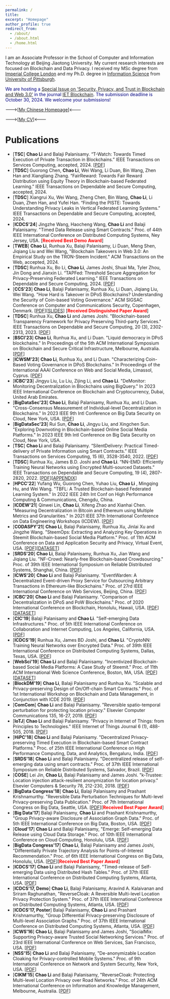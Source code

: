 ```yaml
---
permalink: /
title: 
excerpt: "Homepage"
author_profile: true
redirect_from: 
  - /about/
  - /about.html
  - /home.html
---
```


I am an Associate Professor in the School of Computer and Information Technology at Beijing Jiaotong University. My current research interests are focused on Blockchain and Data Privacy. I received my MSc degree from [Imperial College London](https://www.imperial.ac.uk/) and my Ph.D. degree in [Information Science](http://sci.pitt.edu/) from [University of Pittsburgh](https://www.pitt.edu/).

<span style="color:navy;">We are hosting a [Special Issue on 'Security, Privacy, and Trust in Blockchain and Web 3.0'](https://ietresearch.onlinelibrary.wiley.com/pb-assets/assets/26341573/Special%20Issues/IET_CFP_BC_SPTBW-1699613739477.pdf) in the journal [IET Blockchain](https://ietresearch.onlinelibrary.wiley.com/journal/26341573). The submission deadline is October 30, 2024. We welcome your submissions!</span>

--->[[My Chinese Homepage](http://faculty.bjtu.edu.cn/9363/)]<---

--->[[My CV](https://archerlclclc.github.io/files/Resume_for_Chao_Li.pdf)]<---

Publications
======
* [**TSC**] **Chao Li** and Balaji Palanisamy. “T-Watch: Towards Timed Execution of Private Transaction in Blockchains.” IEEE Transactions on Services Computing, accepted, 2024. [[PDF](https://arxiv.org/pdf/2405.08268.pdf)]
* [**TDSC**] Guorong Chen, **Chao Li**, Wei Wang, Li Duan, Bin Wang, Zhen Han and Xiangliang Zhang. “FairReward: Towards Fair Reward Distribution using Equity Theory in Blockchain-based Federated Learning.” IEEE Transactions on Dependable and Secure Computing, accepted, 2024.
* [**TDSC**] Xiangrui Xu, Wei Wang, Zheng Chen, Bin Wang, **Chao Li**, Li Duan, Zhen Han, and Yufei Han. “Finding the PISTE: Towards Understanding Privacy Leaks in Vertical Federated Learning Systems.” IEEE Transactions on Dependable and Secure Computing, accepted, 2024.
* [**ICDCS'24**] Jingzhe Wang, Haocheng Wang, **Chao Li** and Balaji Palanisamy. "Timed Data Release using Smart Contracts." Proc. of 44th IEEE International Conference on Distributed Computing Systems, Ney Jersey, USA. [**<span style="color:red;">Received Best Demo Award</span>**]
* [**TWEB**] **Chao Li**, Runhua Xu, Balaji Palanisamy, Li Duan, Meng Shen, Jiqiang Liu and Wei Wang, "Blockchain Takeovers in Web 3.0: An Empirical Study on the TRON-Steem Incident." ACM Transactions on the Web, accepted, 2024.
* [**TDSC**] Runhua Xu, Bo Li, **Chao Li**, James Joshi, Shuai Ma, Tyler Zhou, Jin Dong and Jianxin Li. “TAPFed: Threshold Secure Aggregation for Privacy-Preserving Federated Learning.” IEEE Transactions on Dependable and Secure Computing, 2024. [[PDF](https://ieeexplore.ieee.org/document/10381802)]
*  [**CCS'23**] **Chao Li**, Balaji Palanisamy, Runhua Xu, Li Duan, Jiqiang Liu, Wei Wang. "How Hard is Takeover in DPoS Blockchains? Understanding the Security of Coin-based Voting Governance." ACM SIGSAC Conference on Computer and Communications Security, Copenhagen, Denmark. [[PDF](https://arxiv.org/pdf/2310.18596.pdf)][[SLIDES](https://archerlclclc.github.io/files/CCS23_takeover_slides.pdf)]  [**<span style="color:red;">Received Distinguished Paper Award</span>**]
* [**TDSC**] Runhua Xu, **Chao Li** and James Joshi. "Blockchain-based Transparency Framework for Privacy Preserving Third-party Services."  IEEE Transactions on Dependable and Secure Computing, 20 (3), 2302-2313, 2023. [[PDF](https://arxiv.org/pdf/2102.01249.pdf)]
* [**BSCI'23**] **Chao Li**, Runhua Xu, and Li Duan. "Liquid democracy in DPoS blockchains." In Proceedings of the 5th ACM International Symposium on Blockchain and Secure Critical Infrastructure, Melbourne, Australia. [[PDF](https://arxiv.org/pdf/2309.01090.pdf)]
* [**ICWSM'23**] **Chao Li**, Runhua Xu, and Li Duan. "Characterizing Coin-Based Voting Governance in DPoS Blockchains." In Proceedings of the International AAAI Conference on Web and Social Media, Limassol, Cyprus. [[PDF](https://ojs.aaai.org/index.php/ICWSM/article/download/22225/22004)]
* [**ICBC'23**] Jingyu Liu, Lu Liu, Zijing Li, and **Chao Li**. "DeMonitor: Monitoring Decentralization in Blockchains using BigQuery." In 2023 IEEE International Conference on Blockchain and Cryptocurrency, Dubai, United Arab Emirates.
* [**BigDataSec'23**] **Chao Li**, Balaji Palanisamy, Runhua Xu, and Li Duan. "Cross-Consensus Measurement of Individual-level Decentralization in Blockchains." In 2023 IEEE 9th Intl Conference on Big Data Security on Cloud, New York, USA. [[PDF](https://arxiv.org/pdf/2306.05788.pdf)]
* [**BigDataSec'23**] Rui Sun, **Chao Li**, Jingyu Liu, and Xingchen Sun. "Exploring Downvoting in Blockchain-based Online Social Media Platforms." In 2023 IEEE 9th Intl Conference on Big Data Security on Cloud, New York, USA.
* [**TSC**] **Chao Li** and Balaji Palanisamy. “SilentDelivery: Practical Timed-delivery of Private Information using Smart Contracts.” IEEE Transactions on Services Computing, 15 (6), 3528-3540, 2022. [[PDF](https://arxiv.org/pdf/1912.07824.pdf)]
* [**TDSC**] Runhua Xu, James B.D. Joshi and **Chao Li**. “NN-EMD: Efficiently Training Neural Networks using Encrypted Multi-sourced Datasets.” IEEE Transactions on Dependable and Secure Computing, 19 (4), 2807-2820, 2022. [[PDF](https://arxiv.org/pdf/2012.10547.pdf)][[APPENDIX](https://xurunhua.com/resource/papers/tdsc_nn-emd_appendix.pdf)]
* [**HPCC'22**] Yufang Wu, Guorong Chen, Yuhao Liu, **Chao Li** , Mingqing Hu, and Wei Wang. "TBFL: A Trusted Blockchain-based Federated Learning System." In 2022 IEEE 24th Int Conf on High Performance Computing & Communications, Chengdu, China.
* [**ICDEW'21**] Qinwei Lin, **Chao Li**, Xifeng Zhao and Xianhai Chen. "Measuring Decentralization in Bitcoin and Ethereum using Multiple Metrics and Granularities." In 2021 IEEE 37th International Conference on Data Engineering Workshops (ICDEW). [[PDF](https://arxiv.org/pdf/2101.10699.pdf)]
* [**CODASPY'21**] **Chao Li**, Balaji Palanisamy, Runhua Xu, Jinlai Xu and Jingzhe Wang. "SteemOps: Extracting and Analyzing Key Operations in Steemit Blockchain-based Social Media Platform." Proc. of 11th ACM Conference on Data and Application Security and Privacy, Virtual Event, USA. [[PDF](https://archerlclclc.github.io/files/2021-C-CODASPY.pdf)][[DATASET](https://github.com/archerlclclc/SteemOps)]
* [**SRDS'20**] **Chao Li**, Balaji Palanisamy, Runhua Xu, Jian Wang and Jiqiang Liu. "NF-Crowd: Nearly-free Blockchain-based Crowdsourcing." Proc. of 39th IEEE International Symposium on Reliable Distributed Systems, Shanghai, China. [[PDF](https://archerlclclc.github.io/files/2020-C-SRDS.pdf)]
* [**ICWS'20**] **Chao Li** and Balaji Palanisamy. "EventWarden: A Decentralized Event-driven Proxy Service for Outsourcing Arbitrary Transactions in Ethereum-like Blockchains." Proc. of 27rd IEEE International Conference on Web Services, Beijing, China. [[PDF](https://archerlclclc.github.io/files/2020-C-ICWS.pdf)]
* [**ICBC'20**] **Chao Li** and Balaji Palanisamy. "Comparison of Decentralization in DPoS and PoW Blockchains." Proc. of 2020 International Conference on Blockchain, Honolulu, Hawaii, USA. [[PDF](https://archerlclclc.github.io/files/2020-C-ICBC.pdf)][[DATASET](https://github.com/archerlclclc/SteemOps)]
* [**CIC'19**] Balaji Palanisamy and **Chao Li**. "Self-emerging Data Infrastructures." Proc. of 5th IEEE International Conference on Collaboration and Internet Computing, Los Angeles, California, USA. [[PDF](https://archerlclclc.github.io/files/2019-V-CIC.pdf)]
* [**ICDCS'19**] Runhua Xu, James BD Joshi, and **Chao Li**. "CryptoNN: Training Neural Networks over Encrypted Data." Proc. of 39th IEEE International Conference on Distributed Computing Systems, Dallas, Texas, USA. [[PDF](https://archerlclclc.github.io/files/2019-C-ICDCS.pdf)]
* [**WebSci'19**] **Chao Li** and Balaji Palanisamy. "Incentivized Blockchain-based Social Media Platforms: A Case Study of Steemit." Proc. of 11th ACM International Web Science Conference, Boston, MA, USA. [[PDF](https://archerlclclc.github.io/files/2019-C-WebSci.pdf)][[DATASET](https://github.com/archerlclclc/SteemOps)]
* [**BlockDM'19**] **Chao Li**, Balaji Palanisamy and Runhua Xu. "Scalable and Privacy-preserving Design of On/Off-chain Smart Contracts." Proc. of  1st International Workshop on Blockchain and Data Management, in Conjunction with ICDE 2019. [[PDF](https://archerlclclc.github.io/files/2019-W-BlockDM.pdf)]
* [**ComCom**] **Chao Li** and Balaji Palanisamy. "Reversible spatio-temporal perturbation for protecting location privacy." Elsevier Computer Communications 135, 16-27, 2019. [[PDF](https://archerlclclc.github.io/files/2019-J-CC.pdf)]
* [**IoTJ**] **Chao Li** and Balaji Palanisamy. "Privacy in Internet of Things: from Principles to Technologies." IEEE Internet of Things Journal 6 (1), 488-505, 2018. [[PDF](https://archerlclclc.github.io/files/2019-J-IOTJ.pdf)]
* [**HiPC'18**] **Chao Li** and Balaji Palanisamy. "Decentralized Privacy-preserving Timed Execution in Blockchain-based Smart Contract Platforms." Proc. of 25th IEEE International Conference on High Performance Computing, Data, and Analytics, Bengaluru, India. [[PDF](https://archerlclclc.github.io/files/2018-C-HIPC.pdf)]
* [**SRDS'18**] **Chao Li** and Balaji Palanisamy. "Decentralized release of self-emerging data using smart contracts." Proc. of 37th IEEE International Symposium on Reliable Distributed Systems, Salvador, Brazil. [[PDF](https://archerlclclc.github.io/files/2018-C-SRDS.pdf)]
* [**COSE**] Lei Jin, **Chao Li**, Balaji Palanisamy and James Joshi. "k-Trustee: Location injection attack-resilient anonymization for location privacy." Elsevier Computers & Security 78, 212-230, 2018. [[PDF](https://archerlclclc.github.io/files/2018-J-CS.pdf)]
* [**BigData Congress'18**] **Chao Li**, Balaji Palanisamy and Prashant Krishnamurthy. "Reversible Data Perturbation Techniques for Multi-level Privacy-preserving Data Publication." Proc. of 7th International Congress on Big Data, Seattle, USA. [[PDF](https://archerlclclc.github.io/files/2018-C-BDC.pdf)][**<span style="color:red;">Received Best Paper Award</span>**]
* [**Big Data'17**] Balaji Palanisamy, **Chao Li** and Prashant Krishnamurthy, "Group Privacy-aware Disclosure of Association Graph Data." Proc. of 5th IEEE International Conference on Big Data, Boston, USA. [[PDF](https://archerlclclc.github.io/files/2017-C-BD.pdf)]
* [**Cloud'17**] **Chao Li** and Balaji Palanisamy, "Emerge: Self-emerging Data Release using Cloud Data Storage." Proc. of 10th IEEE International Conference on Cloud Computing, Honolulu, USA. [[PDF](https://archerlclclc.github.io/files/2017-C-CLOUD.pdf)]
* [**BigData Congress'17**] **Chao Li**, Balaji Palanisamy and James Joshi, "Differentially Private Trajectory Analysis for Points-of-Interest Recommendation." Proc. of 6th IEEE International Congress on Big Data, Honolulu, USA. [[PDF](https://archerlclclc.github.io/files/2017-C-BDC.pdf)][**<span style="color:red;">Received Best Paper Award</span>**]
* [**ICDCS'17**] **Chao Li** and Balaji Palanisamy, "Timed-release of Self-emerging Data using Distributed Hash Tables." Proc. of 37th IEEE International Conference on Distributed Computing Systems, Atlanta, USA. [[PDF](https://archerlclclc.github.io/files/2017-S-ICDCS.pdf)]
* [**ICDCS'17, Demo**] **Chao Li**, Balaji Palanisamy, Aravind A. Kalaivanan and Sriram Raghunathan, "ReverseCloak: A Reversible Multi-level Location Privacy Protection System." Proc. of 37th IEEE International Conference on Distributed Computing Systems, Atlanta, USA. [[PDF](https://archerlclclc.github.io/files/2017-D-ICDCS.pdf)]
* [**ICDCS'17, Poster**] Balaji Palanisamy, **Chao Li** and Prashant Krishnamurthy, "Group Differential Privacy-preserving Disclosure of Multi-level Association Graphs." Proc. of 37th IEEE International Conference on Distributed Computing Systems, Atlanta, USA. [[PDF](https://archerlclclc.github.io/files/2017-P-ICDCS.pdf)]
* [**ICWS'16**] **Chao Li**, Balaji Palanisamy and James Joshi, "SocialMix: Supporting Privacy-aware Trusted Social Networking Services." Proc. of 23rd IEEE International Conference on Web Services, San Francisco, USA. [[PDF](https://archerlclclc.github.io/files/2016-C-ICWS.pdf)]
* [**NSS'15**] **Chao Li** and Balaji Palanisamy, "De-anonymizable Location Cloaking for Privacy-controlled Mobile Systems." Proc. of 9th International Conference on Network and System Security, New York, USA. [[PDF](https://archerlclclc.github.io/files/2015-C-NSS.pdf)]
* [**CIKM'15**] **Chao Li** and Balaji Palanisamy, "ReverseCloak: Protecting Multi-level Location Privacy over Road Networks." Proc. of 24th ACM International Conference on Information and Knowledge Management, Melbourne, Australia. [[PDF](https://archerlclclc.github.io/files/2015-C-CIKM.pdf)]
